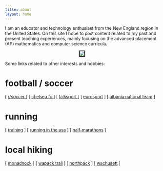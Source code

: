 ```yaml
---
title: about
layout: home
---
```



I am an educator and technology enthusiast from the New England region in the United States. On this site I hope to post content related to my past and present teaching experiences, mainly focusing on the advanced placement (AP) mathematics and computer science curricula.

  

<p align="center"><img src="../d-img/profile_.jpeg" border="2"> </p>




Some links related to other interests and hobbies:

<h1 id="football--soccer">football / soccer</h1>

<p>[ <a href="https://reddit.com/r/soccer/" target="_blank">r/soccer </a> ]
[ <a href="https://www.chelseafc.com/en" target="_blank">chelsea fc </a> ] 
[ <a href="https://www.youtube.com/channel/UCWw6scNyopJ0yjMu1SyOEyw" target="_blank">talksport </a> ]
[ <a href="https://www.eurosport.com/football/" target="_blank">eurosport</a> ]
[ <a href="https://fshf.org/national/kombetarja/" target="_blank">albania national team</a> ]
</p>

<h1 id="for-runners">running</h1>

<p>[ <a href="https://www.halhigdon.com/training/half-marathon-training/" target="_blank">training</a> ]
[ <a href="https://runningintheusa.com/" target="_blank">running in the usa</a> ]
[ <a href="https://www.halfmarathons.net/" target="_blank">half-marathons</a> ]</p>

<h1 id="local-hiking">local hiking</h1>

<p>[ <a href="https://www.nhstateparks.org/find-parks-trails/monadnock-state-park" target="_blank">monadnock</a> ]
[ <a href="https://wapack.org/" target="_blank">wapack trail</a> ]
[ <a href="https://www.nhstateparks.org/find-parks-trails/miller-state-park" target="_blank">northpack</a> ]
[ <a href="https://www.mass.gov/locations/wachusett-mountain-state-reservation" target="_blank">wachusett</a> ]</p>






